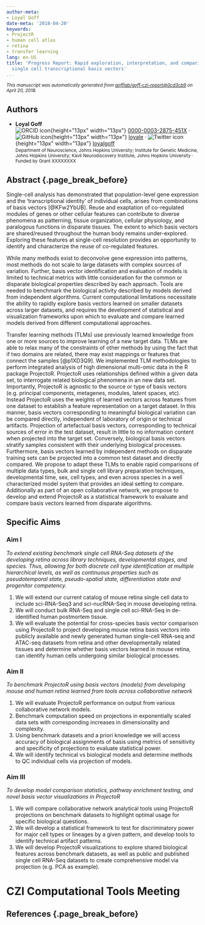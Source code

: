 ```yaml
---
author-meta:
- Loyal Goff
date-meta: '2018-04-20'
keywords:
- ProjectR
- human cell atlas
- retina
- transfer learning
lang: en-US
title: 'Progress Report: Rapid exploration, interpretation, and comparison of discrete
  single cell transcriptional basis vectors'
...
```







<small><em>
This manuscript was automatically generated
from [gofflab/goff-czi-report@0cd3cb9](https://github.com/gofflab/goff-czi-report/tree/0cd3cb9c5a7b9824f6cb1083a18d59c27b2a6247)
on April 20, 2018.
</em></small>

## Authors



+ **Loyal Goff**<br>
    ![ORCID icon](images/orcid.svg){height="13px" width="13px"}
    [0000-0003-2875-451X](https://orcid.org/0000-0003-2875-451X)
    · ![GitHub icon](images/github.svg){height="13px" width="13px"}
    [loyale](https://github.com/loyale)
    · ![Twitter icon](images/twitter.svg){height="13px" width="13px"}
    [loyalgoff](https://twitter.com/loyalgoff)<br>
  <small>
     Department of Neuroscience, Johns Hopkins University; Institute for Genetic Medicine, Johns Hopkins University; Kavli Neurodiscovery Institute, Johns Hopkins University
     · Funded by Grant XXXXXXXX
  </small>



## Abstract {.page_break_before}
Single-cell analysis has demonstrated that population-level gene expression and the ‘transcriptional identity’ of individual cells, arises from combinations of basis vectors [@KFw2YbUB]. Reuse and exaptation of co-regulated modules of genes or other cellular features can contribute to diverse phenomena as patterning, tissue organization, cellular physiology, and paralogous functions in disparate tissues. The extent to which basis vectors are shared/reused throughout the human body remains under-explored. Exploring these features at single-cell resolution provides an opportunity to identify and characterize the reuse of co-regulated features. 

While many methods exist to deconvolve gene expression into patterns, most methods do not scale to large datasets with complex sources of variation. Further, basis vector identification and evaluation of models is limited to technical metrics with little consideration for the common or disparate biological properties described by each approach. Tools are needed to benchmark the biological activity described by models derived from independent algorithms. Current computational limitations necessitate the ability to rapidly explore basis vectors learned on smaller datasets across larger datasets, and requires the development of statistical and visualization frameworks upon which to evaluate and compare learned models derived from different computational approaches.

Transfer learning methods (TLMs) use previously learned knowledge from one or more sources to improve learning of a new target data. TLMs are able to relax many of the constraints of other methods by using the fact that if two domains are related, there may exist mappings or features that connect the samples [@p1XD3Q9]. We implemented TLM methodologies to perform integrated analysis of high dimensional multi-omic data in the R package ProjectoR. ProjectoR uses relationships defined within a given data set, to interrogate related biological phenomena in an new data set. Importantly, ProjectoR is agnostic to the source or type of basis vectors (e.g. principal components, metagenes, modules, latent spaces, etc). Instead ProjectoR uses the weights of learned vectors across features from one dataset to establish a feature representation on a target dataset. In this manner, basis vectors corresponding to meaningful biological variation can be compared directly, independent of laboratory of origin or technical artifacts. Projection of artefactual basis vectors, corresponding to technical sources of error in the test dataset, result in little to no information content when projected into the target set. Conversely, biological basis vectors stratify samples consistent with their underlying biological processes. Furthermore, basis vectors learned by independent methods on disparate training sets can be projected into a common test dataset and directly compared. We propose to adapt these TLMs to enable rapid comparisons of multiple data types, bulk and single cell library preparation techniques, developmental time, sex, cell types, and even across species in a well characterized model system that provides an ideal setting to compare. Additionally as part of an open collaborative network, we propose to develop and extend ProjectoR as a statistical framework to evaluate and compare basis vectors learned from disparate algorithms. 



## Specific Aims
### Aim I 
_To extend existing benchmark single cell RNA-Seq datasets of the developing retina across library techniques, developmental stages, and species. Thus, allowing for both discrete cell type identification at multiple hierarchical levels, as well as continuous properties such as pseudotemporal state, pseudo-spatial state, differentiation state and progenitor competency._

1. We will extend our current catalog of mouse retina single cell data to include sci-RNA-Seq3 and sci-nucRNA-Seq in mouse developing retina.
2. We will conduct bulk RNA-Seq and single cell sci-RNA-Seq in de-identified human postmortem tissue.
3. We will evaluate the potential for cross-species basis vector comparison using ProjectoR to project developing mouse retina basis vectors into publicly available and newly generated human single-cell RNA-seq and ATAC-seq datasets from retina and other developmentally related tissues and determine whether basis vectors learned in mouse retina, can identify human cells undergoing similar biological processes.

### Aim II
_To benchmark ProjectoR using basis vectors (models) from developing mouse and human retina learned from tools across collaborative network_

1. We will evaluate ProjectoR performance on output from various collaborative network models.
2. Benchmark computation speed on projections in exponentially scaled data sets with corresponding increases in dimensionality and complexity.
3. Using benchmark datasets and a priori knowledge we will access accuracy of biological assignments of basis using metrics of sensitivity and specificity of projections to evaluate statistical power. 
4. We will identify technical vs biological models and determine methods to QC individual cells via projection of models.

### Aim III
_To develop model comparison statistics, pathway enrichment testing, and novel basis vector visualizations in ProjectoR_

1. We will compare collaborative network analytical tools using ProjectoR projections on benchmark datasets to highlight optimal usage for specific biological questions.
2. We will develop a statistical framework to test for discriminatory power for major cell types or lineages by a given pattern, and develop tools to identify technical artifact patterns.
3. We will develop ProjectoR visualizations to explore shared biological features across benchmark datasets, as well as public and published single cell RNA-Seq datasets to create comprehensive model via projection  (e.g. PCA as example).


# CZI Computational Tools Meeting


## References {.page_break_before}

<!-- Explicitly insert bibliography here -->
<div id="refs"></div>
